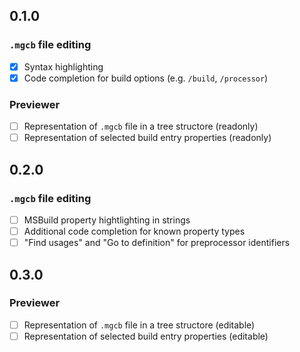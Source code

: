 ## 0.1.0
### `.mgcb` file editing
- [x] Syntax highlighting
- [x] Code completion for build options (e.g. `/build`, `/processor`)

### Previewer
- [ ] Representation of `.mgcb` file in a tree structore (readonly)
- [ ] Representation of selected build entry properties (readonly)

## 0.2.0
### `.mgcb` file editing
- [ ] MSBuild property hightlighting in strings
- [ ] Additional code completion for known property types
- [ ] "Find usages" and "Go to definition" for preprocessor identifiers

## 0.3.0
### Previewer
- [ ] Representation of `.mgcb` file in a tree structore (editable)
- [ ] Representation of selected build entry properties (editable)
